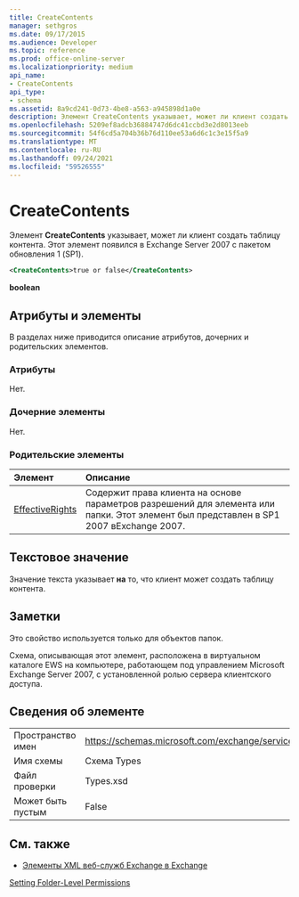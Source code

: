 ```yaml
---
title: CreateContents
manager: sethgros
ms.date: 09/17/2015
ms.audience: Developer
ms.topic: reference
ms.prod: office-online-server
ms.localizationpriority: medium
api_name:
- CreateContents
api_type:
- schema
ms.assetid: 8a9cd241-0d73-4be8-a563-a945898d1a0e
description: Элемент CreateContents указывает, может ли клиент создать таблицу контента. Этот элемент появился в Exchange Server 2007 с пакетом обновления 1 (SP1).
ms.openlocfilehash: 5209ef8adcb36884747d6dc41ccbd3e2d8013eeb
ms.sourcegitcommit: 54f6cd5a704b36b76d110ee53a6d6c1c3e15f5a9
ms.translationtype: MT
ms.contentlocale: ru-RU
ms.lasthandoff: 09/24/2021
ms.locfileid: "59526555"
---
```

# <a name="createcontents"></a>CreateContents

Элемент **CreateContents** указывает, может ли клиент создать таблицу контента. Этот элемент появился в Exchange Server 2007 с пакетом обновления 1 (SP1). 
  
```xml
<CreateContents>true or false</CreateContents>
```

 **boolean**
## <a name="attributes-and-elements"></a>Атрибуты и элементы

В разделах ниже приводится описание атрибутов, дочерних и родительских элементов.
  
### <a name="attributes"></a>Атрибуты

Нет.
  
### <a name="child-elements"></a>Дочерние элементы

Нет.
  
### <a name="parent-elements"></a>Родительские элементы

|**Элемент**|**Описание**|
|:-----|:-----|
|[EffectiveRights](effectiverights.md) <br/> |Содержит права клиента на основе параметров разрешений для элемента или папки. Этот элемент был представлен в SP1 2007 вExchange 2007.  <br/> |
   
## <a name="text-value"></a>Текстовое значение

Значение текста указывает **на** то, что клиент может создать таблицу контента. 
  
## <a name="remarks"></a>Заметки

Это свойство используется только для объектов папок.
  
Схема, описывающая этот элемент, расположена в виртуальном каталоге EWS на компьютере, работающем под управлением Microsoft Exchange Server 2007, с установленной ролью сервера клиентского доступа.
  
## <a name="element-information"></a>Сведения об элементе

|||
|:-----|:-----|
|Пространство имен  <br/> |https://schemas.microsoft.com/exchange/services/2006/types  <br/> |
|Имя схемы  <br/> |Схема Types  <br/> |
|Файл проверки  <br/> |Types.xsd  <br/> |
|Может быть пустым  <br/> |False  <br/> |
   
## <a name="see-also"></a>См. также



- [Элементы XML веб-служб Exchange в Exchange](ews-xml-elements-in-exchange.md)


[Setting Folder-Level Permissions](https://msdn.microsoft.com/library/c7530e86-5112-401c-b10a-9c054ae59f07%28Office.15%29.aspx)

